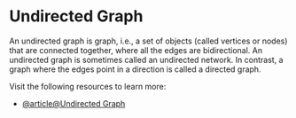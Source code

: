 # Undirected Graph

An undirected graph is graph, i.e., a set of objects (called vertices or nodes) that are connected together, where all the edges are bidirectional. An undirected graph is sometimes called an undirected network. In contrast, a graph where the edges point in a direction is called a directed graph.

Visit the following resources to learn more:

- [@article@Undirected Graph](https://mathinsight.org/definition/undirected_graph)